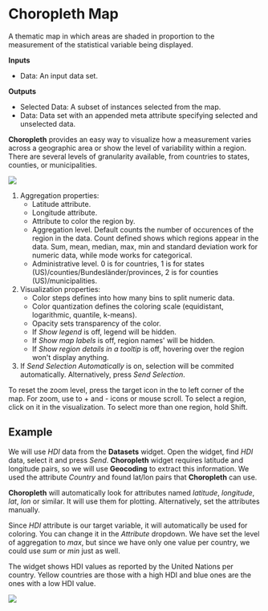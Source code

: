 Choropleth Map
==============

A thematic map in which areas are shaded in proportion to the measurement of the statistical variable being displayed.

**Inputs**
-  Data: An input data set.

**Outputs**
-  Selected Data: A subset of instances selected from the map.
-  Data: Data set with an appended meta attribute specifying selected and unselected data.


**Choropleth** provides an easy way to visualize how a measurement varies across a geographic area or show the level of variability within a region. There are several levels of granularity available, from countries to states, counties, or municipalities.

![](images/Choropleth-stamped.png)

1. Aggregation properties:
   - Latitude attribute.
   - Longitude attribute.
   - Attribute to color the region by.
   - Aggregation level. Default counts the number of occurences of the region in the data. Count defined shows which regions appear in the data. Sum, mean, median, max, min and standard deviation work for numeric data, while mode works for categorical.
   - Administrative level. 0 is for countries, 1 is for states (US)/counties/Bundesländer/provinces, 2 is for counties (US)/municipalities.
2. Visualization properties:
   - Color steps defines into how many bins to split numeric data.
   - Color quantization defines the coloring scale (equidistant, logarithmic, quantile, k-means).
   - Opacity sets transparency of the color.
   - If *Show legend* is off, legend will be hidden.
   - If *Show map labels* is off, region names' will be hidden.
   - If *Show region details in a tooltip* is off, hovering over the region won't display anything.
3. If *Send Selection Automatically* is on, selection will be commited automatically. Alternatively, press *Send Selection*.

To reset the zoom level, press the target icon in the to left corner of the map. For zoom, use to + and - icons or mouse scroll. To select a region, click on it in the visualization. To select more than one region, hold Shift.

Example
-------

We will use *HDI* data from the **Datasets** widget. Open the widget, find *HDI* data, select it and press *Send*. **Choropleth** widget requires latitude and longitude pairs, so we will use **Geocoding** to extract this information. We used the attribute *Country* and found lat/lon pairs that **Choropleth** can use.

**Choropleth** will automatically look for attributes named *latitude*, *longitude*, *lat*, *lon* or similar. It will use them for plotting. Alternatively, set the attributes manually.

Since *HDI* attribute is our target variable, it will automatically be used for coloring. You can change it in the *Attribute* dropdown. We have set the level of aggregation to *max*, but since we have only one value per country, we could use *sum* or *min* just as well.

The widget shows HDI values as reported by the United Nations per country. Yellow countries are those with a high HDI and blue ones are the ones with a low HDI value.

![](images/Choropleth-Example.png)
